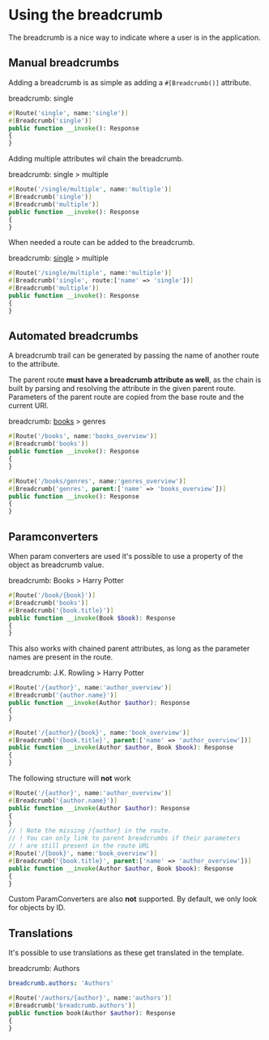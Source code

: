 # Using the breadcrumb

The breadcrumb is a nice way to indicate where a user is in the application.

## Manual breadcrumbs
Adding a breadcrumb is as simple as adding a `#[Breadcrumb()]` attribute.

breadcrumb: single
```php
#[Route('single', name:'single')]
#[Breadcrumb('single')]
public function __invoke(): Response
{
}
```

Adding multiple attributes wil chain the breadcrumb.

breadcrumb: single > multiple
```php
#[Route('/single/multiple', name:'multiple')]
#[Breadcrumb('single')]
#[Breadcrumb('multiple')]
public function __invoke(): Response
{
}
```

When needed a route can be added to the breadcrumb.

breadcrumb: [single](#) > multiple
```php
#[Route('/single/multiple', name:'multiple')]
#[Breadcrumb('single', route:['name' => 'single'])]
#[Breadcrumb('multiple')]
public function __invoke(): Response
{
}
```

## Automated breadcrumbs
A breadcrumb trail can be generated by passing the name of another route to the attribute.

The parent route **must have a breadcrumb attribute as well**, as the chain is built by parsing and resolving the attribute in the given parent route.
Parameters of the parent route are copied from the base route and the current URI.

breadcrumb: [books](#) > genres
```php
#[Route('/books', name:'books_overview')]
#[Breadcrumb('books')]
public function __invoke(): Response
{
}

#[Route('/books/genres', name:'genres_overview')]
#[Breadcrumb('genres', parent:['name' => 'books_overview'])]
public function __invoke(): Response
{
}
```

## Paramconverters
When param converters are used it's possible to use a property of the object as breadcrumb value.

breadcrumb: Books > Harry Potter
```php
#[Route('/book/{book}')]
#[Breadcrumb('books')]
#[Breadcrumb('{book.title}')]
public function __invoke(Book $book): Response
{
}
```

This also works with chained parent attributes, as long as the parameter names are present in the route.

breadcrumb: J.K. Rowling > Harry Potter
```php
#[Route('/{author}', name:'author_overview')]
#[Breadcrumb('{author.name}')]
public function __invoke(Author $author): Response
{
}

#[Route('/{author}/{book}', name:'book_overview')]
#[Breadcrumb('{book.title}', parent:['name' => 'author_overview'])]
public function __invoke(Author $author, Book $book): Response
{
}
```

The following structure will **not** work

```php
#[Route('/{author}', name:'author_overview')]
#[Breadcrumb('{author.name}')]
public function __invoke(Author $author): Response
{
}
// ! Note the missing /{author} in the route.
// ! You can only link to parent breadcrumbs if their parameters
// ! are still present in the route URL
#[Route('/{book}', name:'book_overview')]
#[Breadcrumb('{book.title}', parent:['name' => 'author_overview'])]
public function __invoke(Author $author, Book $book): Response
{
}
```

Custom ParamConverters are also **not** supported. By default, we only look for objects by ID.

## Translations
It's possible to use translations as these get translated in the template.

breadcrumb: Authors
```yaml
breadcrumb.authors: 'Authors'
```

```php
#[Route('/authors/{author}', name:'authors')]
#[Breadcrumb('breadcrumb.authors')]
public function book(Author $author): Response
{
}
```
